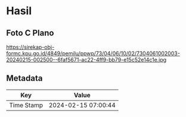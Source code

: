# Hasil

## Foto C Plano

https://sirekap-obj-formc.kpu.go.id/4849/pemilu/ppwp/73/04/06/10/02/7304061002003-20240215-002500--6faf5671-ac22-4ff9-bb79-e15c52e14c1e.jpg


## Metadata

| Key        | Value               |
| ---------- | ------------------- |
| Time Stamp | 2024-02-15 07:00:44 |



